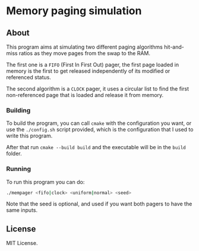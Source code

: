 # Memory paging simulation

## About
This program aims at simulating two different paging algorithms hit-and-miss ratios as they move pages from the swap to the RAM.

The first one is a `FIFO` (First In First Out) pager, the first page loaded in memory is the first to get released independently of its modified or referenced status.

The second algorithm is a `CLOCK` pager, it uses a circular list to find the first non-referenced page that is loaded and release it from memory.

### Building
To build the program, you can call `cmake` with the configuration you want, or use the `./config.sh` script provided, which is the configuration that I used to write this program.

After that run `cmake --build build` and the executable will be in the `build` folder.

### Running
To run this program you can do:
```sh
./mempager <fifo|clock> <uniform|normal> <seed>
```
Note that the seed is optional, and used if you want both pagers to have the same inputs.

## License
MIT License.

